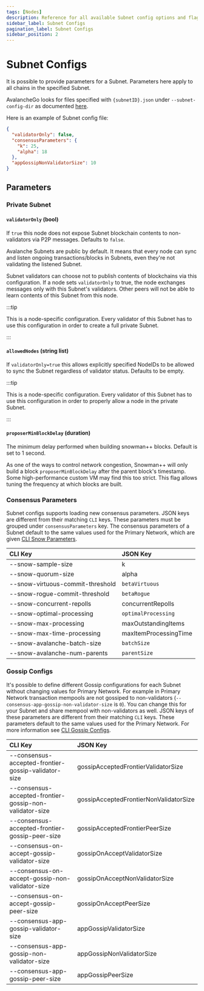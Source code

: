 ```yaml
---
tags: [Nodes]
description: Reference for all available Subnet config options and flags.
sidebar_label: Subnet Configs
pagination_label: Subnet Configs
sidebar_position: 2
---
```


# Subnet Configs

It is possible to provide parameters for a Subnet. Parameters here apply to all
chains in the specified Subnet.

AvalancheGo looks for files specified with `{subnetID}.json` under
`--subnet-config-dir` as documented
[here](./avalanchego-config-flags.md#subnet-configs).

Here is an example of Subnet config file:

```json
{
  "validatorOnly": false,
  "consensusParameters": {
    "k": 25,
    "alpha": 18
  },
  "appGossipNonValidatorSize": 10
}
```

## Parameters

### Private Subnet

#### `validatorOnly` (bool)

If `true` this node does not expose Subnet blockchain contents to non-validators
via P2P messages. Defaults to `false`.

Avalanche Subnets are public by default. It means that every node can sync and
listen ongoing transactions/blocks in Subnets, even they're not validating the
listened Subnet.

Subnet validators can choose not to publish contents of blockchains via this
configuration. If a node sets `validatorOnly` to true, the node exchanges
messages only with this Subnet's validators. Other peers will not be able to
learn contents of this Subnet from this node.

:::tip

This is a node-specific configuration. Every validator of this Subnet has to use
this configuration in order to create a full private Subnet.

:::

#### `allowedNodes` (string list)

If `validatorOnly=true` this allows explicitly specified NodeIDs to be allowed
to sync the Subnet regardless of validator status. Defaults to be empty.

:::tip

This is a node-specific configuration. Every validator of this Subnet has to use
this configuration in order to properly allow a node in the private Subnet.

:::

#### `proposerMinBlockDelay` (duration)

The minimum delay performed when building snowman++ blocks. Default is set to 1 second.

As one of the ways to control network congestion, Snowman++ will only build a
block `proposerMinBlockDelay` after the parent block's timestamp. Some
high-performance custom VM may find this too strict. This flag allows tuning the
frequency at which blocks are built.

### Consensus Parameters

Subnet configs supports loading new consensus parameters. JSON keys are
different from their matching `CLI` keys. These parameters must be grouped under
`consensusParameters` key. The consensus parameters of a Subnet default to the
same values used for the Primary Network, which are given [CLI Snow
Parameters](./avalanchego-config-flags.md#snow-parameters).

| CLI Key                             | JSON Key                 |
| :---------------------------------- | :----------------------- |
| --snow-sample-size                  | k                        |
| --snow-quorum-size                  | alpha                    |
| --snow-virtuous-commit-threshold    | `betaVirtuous`           |
| --snow-rogue-commit-threshold       | `betaRogue`              |
| --snow-concurrent-repolls           | concurrentRepolls        |
| --snow-optimal-processing           | `optimalProcessing`      |
| --snow-max-processing               | maxOutstandingItems      |
| --snow-max-time-processing          | maxItemProcessingTime    |
| --snow-avalanche-batch-size         | `batchSize`              |
| --snow-avalanche-num-parents        | `parentSize`             |

### Gossip Configs

It's possible to define different Gossip configurations for each Subnet without
changing values for Primary Network. For example in Primary Network transaction
mempools are not gossiped to non-validators
(`--consensus-app-gossip-non-validator-size` is `0`). You can change this for
your Subnet and share mempool with non-validators as well. JSON keys of these
parameters are different from their matching `CLI` keys. These parameters
default to the same values used for the Primary Network. For more information
see [CLI Gossip Configs](./avalanchego-config-flags.md#gossiping).

| CLI Key                                                 | JSON Key                               |
| :------------------------------------------------------ | :------------------------------------- |
| --consensus-accepted-frontier-gossip-validator-size     | gossipAcceptedFrontierValidatorSize    |
| --consensus-accepted-frontier-gossip-non-validator-size | gossipAcceptedFrontierNonValidatorSize |
| --consensus-accepted-frontier-gossip-peer-size          | gossipAcceptedFrontierPeerSize         |
| --consensus-on-accept-gossip-validator-size             | gossipOnAcceptValidatorSize            |
| --consensus-on-accept-gossip-non-validator-size         | gossipOnAcceptNonValidatorSize         |
| --consensus-on-accept-gossip-peer-size                  | gossipOnAcceptPeerSize                 |
| --consensus-app-gossip-validator-size                   | appGossipValidatorSize                 |
| --consensus-app-gossip-non-validator-size               | appGossipNonValidatorSize              |
| --consensus-app-gossip-peer-size                        | appGossipPeerSize                      |
